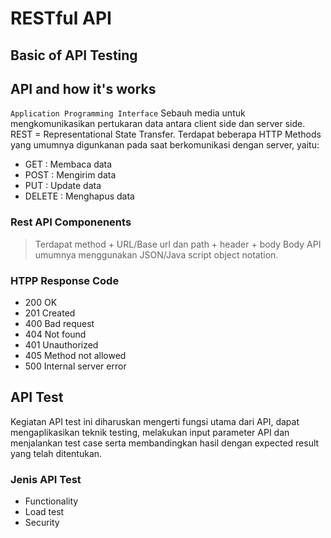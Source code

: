 # RESTful API
## Basic of API Testing

## API and how it's works
`Application Programming Interface`
Sebauh media untuk mengkomunikasikan pertukaran data antara client side dan server side. 
REST = Representational State Transfer.
Terdapat beberapa HTTP Methods yang umumnya digunkanan pada saat berkomunikasi dengan server, yaitu:
- GET : Membaca data
- POST : Mengirim data
- PUT : Update data
- DELETE : Menghapus data

### Rest API Componenents
> Terdapat method + URL/Base url dan path + header + body
Body API umumnya menggunakan JSON/Java script object notation. 

### HTPP Response Code
- 200 OK
- 201 Created
- 400 Bad request
- 404 Not found
- 401 Unauthorized
- 405 Method not allowed
- 500 Internal server error

## API Test
Kegiatan API test ini diharuskan mengerti fungsi utama dari API, dapat mengaplikasikan teknik testing, melakukan input parameter API dan menjalankan test case serta membandingkan hasil dengan expected result yang telah ditentukan.

### Jenis API Test
- Functionality
- Load test
- Security